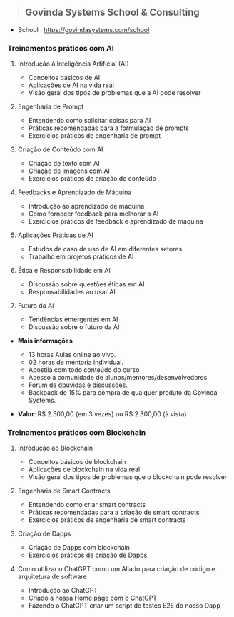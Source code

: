 > ## Govinda Systems School & Consulting

* School : https://govindasystems.com/school

### Treinamentos práticos com AI

1. Introdução à Inteligência Artificial (AI)
    - Conceitos básicos de AI 
    - Aplicações de AI na vida real
    - Visão geral dos tipos de problemas que a AI pode resolver

2. Engenharia de Prompt 
    - Entendendo como solicitar coisas para AI
    - Práticas recomendadas para a formulação de prompts
    - Exercícios práticos de engenharia de prompt

3. Criação de Conteúdo com AI
    - Criação de texto com AI
    - Criação de imagens com AI
    - Exercícios práticos de criação de conteúdo

4. Feedbacks e Aprendizado de Máquina 
    - Introdução ao aprendizado de máquina
    - Como fornecer feedback para melhorar a AI
    - Exercícios práticos de feedback e aprendizado de máquina

5. Aplicações Práticas de AI 
    - Estudos de caso de uso de AI em diferentes setores
    - Trabalho em projetos práticos de AI

6. Ética e Responsabilidade em AI
    - Discussão sobre questões éticas em AI
    - Responsabilidades ao usar AI

7. Futuro da AI
    - Tendências emergentes em AI
    - Discussão sobre o futuro da AI

* **Mais informações**

    - 13 horas Aulas online ao vivo.
    - 02 horas de mentoria individual.
    - Apostila com todo conteúdo do curso
    - Acesso a comunidade de alunos/mentores/desenvolvedores
    - Forum de dpuvidas e discussões.
    - Backback de 15% para compra de qualquer produto da Govinda Systems.

* **Valor**: R$ 2.500,00 (em 3 vezes) ou R$ 2.300,00 (à vista)

### Treinamentos práticos com Blockchain

1. Introdução ao Blockchain
    - Conceitos básicos de blockchain
    - Aplicações de blockchain na vida real
    - Visão geral dos tipos de problemas que o blockchain pode resolver

2. Engenharia de Smart Contracts
    - Entendendo como criar smart contracts
    - Práticas recomendadas para a criação de smart contracts
    - Exercícios práticos de engenharia de smart contracts

3. Criação de Dapps
    - Criação de Dapps com blockchain
    - Exercícios práticos de criação de Dapps

4. Como utilizar o ChatGPT como um Aliado para criação de código e arquitetura de software
    - Introdução ao ChatGPT
    - Criado a nossa Home page com o ChatGPT
    - Fazendo o ChatGPT criar um script de testes E2E do nosso Dapp

